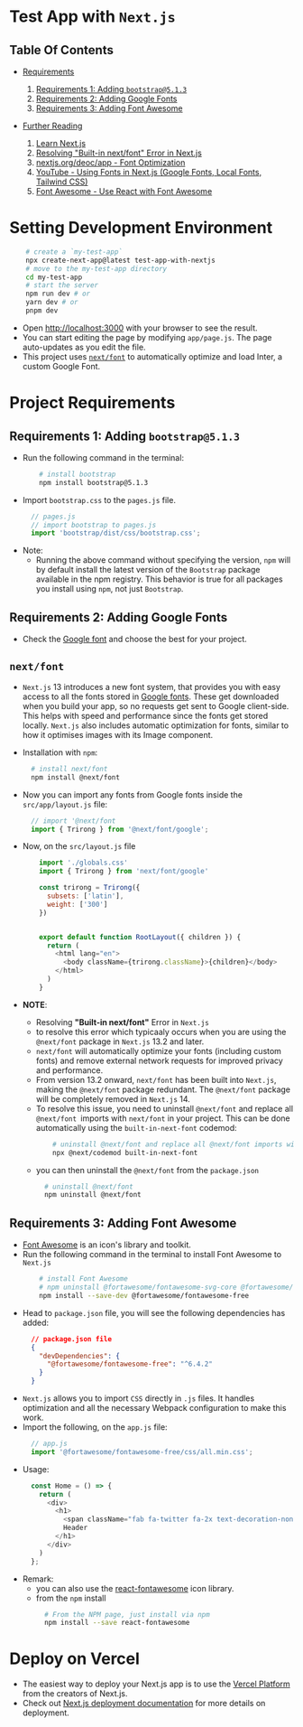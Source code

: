 # Test App with `Next.js`

## Table Of Contents
- [Requirements](#requirements)
    1. [Requirements 1: Adding `bootstrap@5.1.3`]()
    2. [Requirements 2: Adding Google Fonts]()
    3. [Requirements 3: Adding Font Awesome]()
   
- [Further Reading]()
    1. [Learn Next.js](https://nextjs.org/learn)
    2. [Resolving "Built-in next/font" Error in Next.js](https://nextjs.org/docs/messages/built-in-next-font)
    3. [nextjs.org/deoc/app - Font Optimization](https://nextjs.org/docs/app/building-your-application/optimizing/fonts)
    4. [YouTube - Using Fonts in Next.js (Google Fonts, Local Fonts, Tailwind CSS)](https://www.youtube.com/watch?v=L8_98i_bMMA)
    5. [Font Awesome - Use React with Font Awesome](https://fontawesome.com/docs/web/use-with/react/use-with)

# Setting Development Environment
```sh
    # create a `my-test-app`
    npx create-next-app@latest test-app-with-nextjs
    # move to the my-test-app directory
    cd my-test-app
    # start the server
    npm run dev # or
    yarn dev # or
    pnpm dev
```

* Open [http://localhost:3000](http://localhost:3000) with your browser to see the result.
* You can start editing the page by modifying `app/page.js`. The page auto-updates as you edit the file.
* This project uses [`next/font`](https://nextjs.org/docs/basic-features/font-optimization) to automatically optimize and load Inter, a custom Google Font.

# Project Requirements
## Requirements 1: Adding `bootstrap@5.1.3`
* Run the following command in the terminal:
    ```sh
        # install bootstrap
        npm install bootstrap@5.1.3
    ```
* Import `bootstrap.css` to the `pages.js` file.
  ```js
    // pages.js
    // import bootstrap to pages.js
    import 'bootstrap/dist/css/bootstrap.css';
  ```
* Note:
  * Running the above command without specifying the version, `npm` will by default install the latest version of the `Bootstrap` package available in the npm registry. This behavior is true for all packages you install using `npm`, not just `Bootstrap`.

## Requirements 2: Adding Google Fonts
* Check the [Google font](https://fonts.google.com/) and choose the best for your project.
## `next/font`
* `Next.js` 13 introduces a new font system, that provides you with easy access to all the fonts stored in [Google fonts](https://fonts.google.com/). These get downloaded when you build your app, so no requests get sent to Google client-side. This helps with speed and performance since the fonts get stored locally. `Next.js` also includes automatic optimization for fonts, similar to how it optimises images with its Image component.
  
* Installation with `npm`:
    ```sh
      # install next/font
      npm install @next/font
    ```
* Now you can import any fonts from Google fonts inside the `src/app/layout.js` file:
    ```js
      // import '@next/font 
      import { Trirong } from '@next/font/google';
    ```
* Now, on the `src/layout.js` file
  ```js
      import './globals.css'
      import { Trirong } from 'next/font/google'

      const trirong = Trirong({ 
        subsets: ['latin'],
        weight: ['300']
      })


      export default function RootLayout({ children }) {
        return (
          <html lang="en">
            <body className={trirong.className}>{children}</body>
          </html>
        )
      }
  ```
* __NOTE__:
  * Resolving __"Built-in next/font"__ Error in `Next.js`
  * to resolve this error which typicaaly occurs when you are using the `@next/font` package in `Next.js` 13.2 and later.
  * `next/font` will automatically optimize your fonts (including custom fonts) and remove external network requests for improved privacy and performance.
  * From version 13.2 onward, `next/font` has been built into `Next.js`, making the `@next/font` package redundant. The `@next/font` package will be completely removed in `Next.js` 14.
  * To resolve this issue, you need to uninstall `@next/font` and replace all `@next/font `imports with `next/font` in your project. This can be done automatically using the `built-in-next-font` codemod:
    ```sh
        # uninstall @next/font and replace all @next/font imports with next/font 
        npx @next/codemod built-in-next-font 
    ```
  * you can then uninstall the `@next/font` from the `package.json`
    ```sh
      # uninstall @next/font
      npm uninstall @next/font
    ```
## Requirements 3: Adding Font Awesome
* [Font Awesome](https://fontawesome.com/) is an icon's library and toolkit.
* Run the following command in the terminal to install Font Awesome to `Next.js`
    ```sh
        # install Font Awesome
        # npm uninstall @fortawesome/fontawesome-svg-core @fortawesome/free-solid-svg-icons @fortawesome/react-fontawesome
        npm install --save-dev @fortawesome/fontawesome-free
    ```
* Head to `package.json` file, you will see the following dependencies has added:
    ```json
      // package.json file
      {
        "devDependencies": {
          "@fortawesome/fontawesome-free": "^6.4.2"
        }
      }
    ```
* `Next.js` allows you to import `CSS` directly in `.js` files. It handles optimization and all the necessary Webpack configuration to make this work.
* Import the following, on the `app.js` file:
    ```js
      // app.js
      import '@fortawesome/fontawesome-free/css/all.min.css';
    ```
* Usage:
    ```js
      const Home = () => {
        return (
          <div>
            <h1>
              <span className="fab fa-twitter fa-2x text-decoration-none"></span>
              Header
            </h1>
          </div>
        )
      };
    ```
* Remark:
  * you can also use the [react-fontawesome](https://www.npmjs.com/package/react-fontawesome) icon library.
  * from the `npm` install
    ```sh
      # From the NPM page, just install via npm
      npm install --save react-fontawesome
    ```


# Deploy on Vercel
* The easiest way to deploy your Next.js app is to use the [Vercel Platform](https://vercel.com/new?utm_medium=default-template&filter=next.js&utm_source=create-next-app&utm_campaign=create-next-app-readme) from the creators of Next.js.
* Check out [Next.js deployment documentation](https://nextjs.org/docs/deployment) for more details on deployment.
